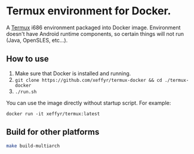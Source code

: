 # Termux environment for Docker.

A [Termux](https://termux.com) i686 environment packaged into Docker image.
Environment doesn't have Android runtime components, so certain things will
not run (Java, OpenSLES, etc...).

## How to use

1. Make sure that Docker is installed and running.
2. `git clone https://github.com/xeffyr/termux-docker && cd ./termux-docker`
3. `./run.sh`

You can use the image directly without startup script. For example:
```
docker run -it xeffyr/termux:latest
```



## Build for other platforms
```bash
make build-multiarch
```